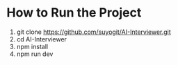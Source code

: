 # How to Run the Project
1. git clone https://github.com/suyogit/AI-Interviewer.git
2. cd AI-Interviewer
3. npm install
4. npm run dev

